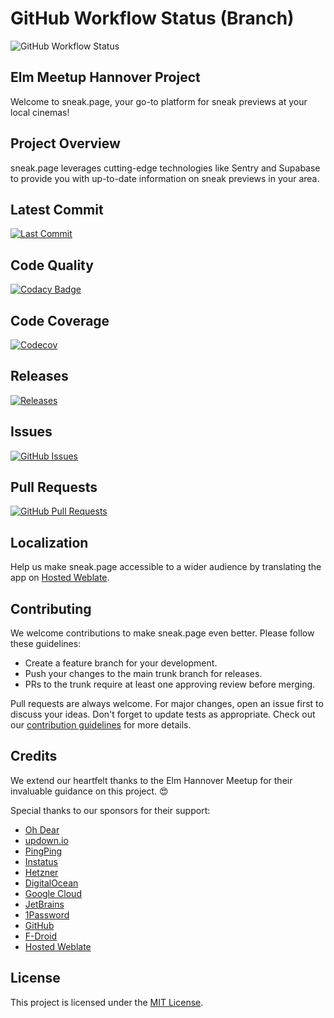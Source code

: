 # GitHub Workflow Status (Branch)
![GitHub Workflow Status](https://img.shields.io/github/workflow/status/sneak-page/sneak.page/Build%20and%20Deploy?label=GitHub%20Workflow&style=for-the-badge)

## Elm Meetup Hannover Project
Welcome to sneak.page, your go-to platform for sneak previews at your local cinemas!

## Project Overview
sneak.page leverages cutting-edge technologies like Sentry and Supabase to provide you with up-to-date information on sneak previews in your area.

## Latest Commit
[![Last Commit](https://img.shields.io/github/last-commit/sneak-page/sneak.page?style=for-the-badge)](https://github.com/sneak-page/sneak.page/commits/main)

## Code Quality
[![Codacy Badge](https://img.shields.io/codacy/grade/e3f6b294569f48cfaf162dfb6e3a98e5?style=for-the-badge)](https://www.codacy.com/gh/sneak-page/sneak.page/dashboard)

## Code Coverage
[![Codecov](https://img.shields.io/codecov/c/github/sneak-page/sneak.page?style=for-the-badge)](https://codecov.io/gh/sneak-page/sneak.page)

## Releases
[![Releases](https://img.shields.io/github/v/release/sneak-page/sneak.page?style=for-the-badge)](https://github.com/sneak-page/sneak.page/releases)

## Issues
[![GitHub Issues](https://img.shields.io/github/issues/sneak-page/sneak.page?style=for-the-badge)](https://github.com/sneak-page/sneak.page/issues)

## Pull Requests
[![GitHub Pull Requests](https://img.shields.io/github/issues-pr/sneak-page/sneak.page?style=for-the-badge)](https://github.com/sneak-page/sneak.page/pulls)

## Localization
Help us make sneak.page accessible to a wider audience by translating the app on [Hosted Weblate](https://hosted-weblate.example.com/sneak.page).

## Contributing
We welcome contributions to make sneak.page even better. Please follow these guidelines:

- Create a feature branch for your development.
- Push your changes to the main trunk branch for releases.
- PRs to the trunk require at least one approving review before merging.

Pull requests are always welcome. For major changes, open an issue first to discuss your ideas. Don't forget to update tests as appropriate. Check out our [contribution guidelines](CONTRIBUTING.md) for more details.

## Credits
We extend our heartfelt thanks to the Elm Hannover Meetup for their invaluable guidance on this project. 😍

Special thanks to our sponsors for their support:
- [Oh Dear](https://ohdear.app/)
- [updown.io](https://updown.io/)
- [PingPing](https://pingping.io/)
- [Instatus](https://instatus.com/)
- [Hetzner](https://www.hetzner.com/)
- [DigitalOcean](https://www.digitalocean.com/)
- [Google Cloud](https://cloud.google.com/)
- [JetBrains](https://www.jetbrains.com/)
- [1Password](https://1password.com/)
- [GitHub](https://github.com/)
- [F-Droid](https://f-droid.org/)
- [Hosted Weblate](https://hosted-weblate.example.com/)

## License
This project is licensed under the [MIT License](LICENSE).
